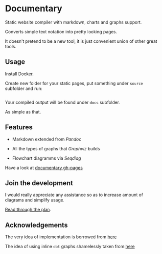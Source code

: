 # Documentary

Static website compiler with markdown, charts and graphs support.

Converts simple text notation into pretty looking pages.

It doesn't pretend to be a new tool, it is just convenient union of other great tools.

## Usage

Install Docker.

Create new folder for your static pages, put something under `source` subfolder and run:

```
```

Your compiled output will be found under `docs` subfolder.

As simple as that.

## Features

* Markdown extended from *Pandoc*

* All the types of graphs that *Graphviz* builds

* Flowchart diagramms via *Seqdiag*

Have a look at [documentary gh-pages](https://nirname.github.io/documentary/)

## Join the development

I would really appreciate any assistance so as to increase amount of diagrams and simplify usage.

[Read through the plan](source/todo.md).

## Acknowledgements

The very idea of implementation is borrowed from [here](https://tylercipriani.com/blog/2014/05/13/replace-jekyll-with-pandoc-makefile/)

The idea of using inline `dot` graphs shamelessly taken from [here](https://gitlab.com/meonkeys/pandoc-dot-svg-hack/tree/master)